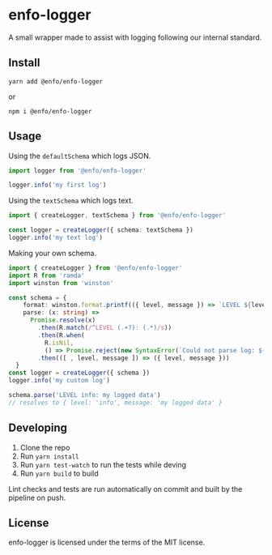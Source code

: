 # enfo-logger

A small wrapper made to assist with logging following our internal standard.

## Install
```
yarn add @enfo/enfo-logger
```

or

```
npm i @enfo/enfo-logger
```

## Usage
Using the `defaultSchema` which logs JSON.
```typescript
import logger from '@enfo/enfo-logger'

logger.info('my first log')
```

Using the `textSchema` which logs text.
```typescript
import { createLogger, textSchema } from '@enfo/enfo-logger'

const logger = createLogger({ schema: textSchema })
logger.info('my text log')
```

Making your own schema.
```typescript
import { createLogger } from '@enfo/enfo-logger'
import R from 'ramda'
import winston from 'winston'

const schema = {
    format: winston.format.printf(({ level, message }) => `LEVEL ${level}: ${message}`),
    parse: (x: string) =>
      Promise.resolve(x)
        .then(R.match(/^LEVEL (.+?): (.*)/s))
        .then(R.when(
          R.isNil,
          () => Promise.reject(new SyntaxError(`Could not parse log: ${x}`))))
        .then(([ , level, message ]) => ({ level, message }))
  }
const logger = createLogger({ schema })
logger.info('my custom log')

schema.parse('LEVEL info: my logged data')
// resolves to { level: 'info', message: 'my logged data' }
```

## Developing

1. Clone the repo
1. Run `yarn install`
1. Run `yarn test-watch` to run the tests while deving
1. Run `yarn build` to build

Lint checks and tests are run automatically on commit and built by the pipeline on push.

## License

enfo-logger is licensed under the terms of the MIT license.
